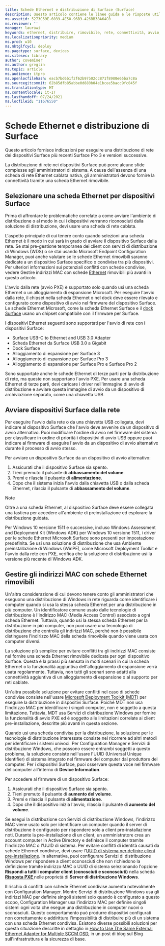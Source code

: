 ```yaml
---
title: Schede Ethernet e distribuzione di Surface (Surface)
description: Questo articolo contiene le linee guida e le risposte utili per aiutarti a eseguire una distribuzione di rete nei dispositivi Surface.
ms.assetid: 5273C59E-6039-4E50-96B3-426BB38A64C0
ms.reviewer: ''
manager: laurawi
keywords: ethernet, distribuire, rimovibile, rete, connettività, avvio, firmware, dispositivo, scheda, avvio PXE, USB
ms.localizationpriority: medium
ms.prod: w10
ms.mktglfcycl: deploy
ms.pagetype: surface, devices
ms.sitesec: library
author: coveminer
ms.author: greglin
ms.topic: article
ms.audience: itpro
ms.openlocfilehash: eacb7bd6b1f2f62b97b02cc871f8980e65ba7c8a
ms.sourcegitcommit: 62b85dfb85abbe0d880b04e1bcee5bacc9fc045f
ms.translationtype: MT
ms.contentlocale: it-IT
ms.lasthandoff: 07/24/2021
ms.locfileid: "11676550"
---
```

# <a name="ethernet-adapters-and-surface-deployment"></a>Schede Ethernet e distribuzione di Surface

Questo articolo fornisce indicazioni per eseguire una distribuzione di rete dei dispositivi Surface più recenti Surface Pro 3 e versioni successive.

La distribuzione di rete nei dispositivi Surface può porre alcune sfide complesse agli amministratori di sistema. A causa dell'assenza di una scheda di rete Ethernet cablata nativa, gli amministratori devono fornire la connettività tramite una scheda Ethernet rimovibile.

## <a name="select-an-ethernet-adapter-for-surface-devices"></a>Selezionare una scheda Ethernet per dispositivi Surface

Prima di affrontare le problematiche correlate a come avviare l'ambiente di distribuzione o al modo in cui i dispositivi verranno riconosciuti dalla soluzione di distribuzione, devi usare una scheda di rete cablata.

L'aspetto principale di cui tenere conto quando selezioni una scheda Ethernet è il modo in cui sarà in grado di avviare il dispositivo Surface dalla rete. Se stai pre-gestione temporanea dei client con servizi di distribuzione di Windows (WDS) o se stai usando Microsoft Endpoint Configuration Manager, puoi anche valutare se le schede Ethernet rimovibili saranno dedicate a un dispositivo Surface specifico o condivise tra più dispositivi. Per ulteriori informazioni sui potenziali conflitti con schede condivise, vedere Gestire indirizzi MAC con schede [Ethernet](#manage-mac-addresses) rimovibili più avanti in questo articolo.

L'avvio dalla rete (avvio PXE) è supportato solo quando usi una scheda Ethernet o un alloggiamento di espansione Microsoft. Per eseguire l'avvio dalla rete, il chipset nella scheda Ethernet o nel dock deve essere rilevato e configurato come dispositivo di avvio nel firmware del dispositivo Surface. Le schede Ethernet Microsoft, come la scheda Ethernet Surface e il [dock Surface](https://www.microsoft.com/surface/accessories/surface-dock) usano un chipset compatibile con il firmware per Surface.

I dispositivi Ethernet seguenti sono supportati per l'avvio di rete con i dispositivi Surface:

- Surface USB-C to Ethernet and USB 3.0 Adapter
- Scheda Ethernet da Surface USB 3.0 a Gigabit
- Dock Surface
- Alloggiamento di espansione per Surface 3
- Alloggiamento di espansione per Surface Pro 3
- Alloggiamento di espansione per Surface Pro e Surface Pro 2

Sono supportate anche le schede Ethernet di terze parti per la distribuzione di rete, ma queste non supportano l'avvio PXE. Per usare una scheda Ethernet di terze parti, devi caricare i driver nell'immagine di avvio di distribuzione e avviare questa immagine di avvio da un dispositivo di archiviazione separato, come una chiavetta USB.

## <a name="boot-surface-devices-from-the-network"></a>Avviare dispositivi Surface dalla rete

Per eseguire l'avvio dalla rete o da una chiavetta USB collegata, devi indicare al dispositivo Surface che l'avvio deve avvenire da un dispositivo di avvio alternativo. Puoi modificare l'ordine di avvio nel firmware del sistema per classificare in ordine di priorità i dispositivi di avvio USB oppure puoi indicare al firmware di eseguire l'avvio da un dispositivo di avvio alternativo durante il processo di avvio stesso.

Per avviare un dispositivo Surface da un dispositivo di avvio alternativo:

1. Assicurati che il dispositivo Surface sia spento.
2. Tieni premuto il pulsante di **abbassamento del volume**.
3. Premi e rilascia il pulsante di **alimentazione**.
4. Dopo che il sistema inizia l'avvio dalla chiavetta USB o dalla scheda Ethernet, rilascia il pulsante di **abbassamento del volume**.

>[!NOTE]
>Oltre a una scheda Ethernet, al dispositivo Surface deve essere collegata una tastiera per accedere all'ambiente di preinstallazione ed esplorare la distribuzione guidata.

Per Windows 10 versione 1511 e successive, incluso Windows Assessment and Deployment Kit (Windows ADK) per Windows 10 versione 1511, i driver per le schede Ethernet Microsoft Surface sono presenti per impostazione predefinita. Se usi una soluzione di distribuzione che usa Ambiente preinstallazione di Windows (WinPE), come Microsoft Deployment Toolkit e l'avvio dalla rete con PXE, verifica che la soluzione di distribuzione usi la versione più recente di Windows ADK.

## <a name="manage-mac-addresses-with-removable-ethernet-adapters"></a><a href="" id="manage-mac-addresses"></a>Gestire gli indirizzi MAC con schede Ethernet rimovibili

Un'altra considerazione di cui devono tenere conto gli amministratori che eseguono una distribuzione di Windows in rete riguarda come identificare i computer quando si usa la stessa scheda Ethernet per una distribuzione in più computer. Un identificatore comune usato dalle tecnologie di distribuzione è l'indirizzo MAC (Media Access Control) associato a ogni scheda Ethernet. Tuttavia, quando usi la stessa scheda Ethernet per la distribuzione in più computer, non puoi usare una tecnologia di distribuzione che controlla gli indirizzi MAC, perché non è possibile distinguere l'indirizzo MAC della scheda rimovibile quando viene usata con computer diversi.

La soluzione più semplice per evitare conflitti tra gli indirizzi MAC consiste nel fornire una scheda Ethernet rimovibile dedicata per ogni dispositivo Surface. Questa è la prassi più sensata in molti scenari in cui la scheda Ethernet o la funzionalità aggiuntiva dell'alloggiamento di espansione verrà usata regolarmente. Tuttavia, non tutti gli scenari sono adatti alla connettività aggiuntiva di un alloggiamento di espansione o al supporto per reti cablate.

Un'altra possibile soluzione per evitare conflitti nel caso di schede condivise consiste nell'usare [Microsoft Deployment Toolkit (MDT)](/mem/configmgr/mdt) per eseguire la distribuzione in dispositivi Surface. Poiché MDT non usa l'indirizzo MAC per identificare i singoli computer, non è soggetto a questa limitazione. Tuttavia, MDT usa Servizi di distribuzione Windows per fornire la funzionalità di avvio PXE ed è soggetto alle limitazioni correlate ai client pre-installazione, descritte più avanti in questa sezione.

Quando usi una scheda condivisa per la distribuzione, la soluzione per le tecnologie di distribuzione interessate consiste nel ricorrere ad altri metodi per identificare i sistemi univoci. Per Configuration Manager e Servizi di distribuzione Windows, che possono essere entrambi soggetti a questo problema, la soluzione consiste nell'usare l'UUID (Universal Unique Identifier) di sistema integrato nel firmware del computer dal produttore del computer. Per i dispositivi Surface, puoi osservare questa voce nel firmware del computer all'interno di **Device Information**.

Per accedere al firmware di un dispositivo Surface:

1. Assicurati che il dispositivo Surface sia spento.
2. Tieni premuto il pulsante di **aumento del volume**.
3. Premi e rilascia il pulsante di **alimentazione**.
4. Dopo che il dispositivo inizia l'avvio, rilascia il pulsante di **aumento del volume**.

Se esegui la distribuzione con Servizi di distribuzione Windows, l'indirizzo MAC viene usato solo per identificare un computer quando il server di distribuzione è configurato per rispondere solo a client pre-installazione noti. Durante la pre-installazione di un client, un amministratore crea un account computer in Active Directory e definisce il computer tramite l'indirizzo MAC o l'UUID di sistema. Per evitare conflitti di identità causati da schede Ethernet condivise, devi usare l'[UUID di sistema per definire client pre-installazione](/previous-versions/windows/it-pro/windows-server-2012-R2-and-2012/cc742034(v=ws.11)). In alternativa, puoi configurare Servizi di distribuzione Windows per rispondere a client sconosciuti che non richiedono la definizione tramite indirizzo MAC o UUID di sistema selezionando l'opzione **Rispondi a tutti i computer client (conosciuti e sconosciuti)** nella scheda [**Risposta PXE** ](/previous-versions/windows/it-pro/windows-server-2008-R2-and-2008/cc732360(v=ws.11))nelle proprietà di **Server di distribuzione Windows**.

Il rischio di conflitti con schede Ethernet condivise aumenta notevolmente con Configuration Manager. Mentre Servizi di distribuzione Windows usa gli indirizzi MAC per definire singoli sistemi solo quando è configurato a questo scopo, Configuration Manager usa l'indirizzo MAC per definire singoli sistemi ogni volta che esegue una distribuzione in computer nuovi o sconosciuti. Questo comportamento può produrre dispositivi configurati non correttamente o addirittura l'impossibilità di distribuire più di un sistema con una scheda Ethernet condivisa. Esistono diverse possibili soluzioni per questa situazione descritte in dettaglio in [How to Use The Same External Ethernet Adapter for Multiple SCCM OSD](https://techcommunity.microsoft.com/t5/core-infrastructure-and-security/how-to-use-the-same-external-ethernet-adapter-for-multiple-sccm/ba-p/257374), in un post di blog sul Blog sull'infrastruttura e la sicurezza di base.
